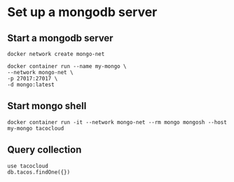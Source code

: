 # Set up a mongodb server

## Start a mongodb server

```shell
docker network create mongo-net

docker container run --name my-mongo \
--network mongo-net \
-p 27017:27017 \
-d mongo:latest
```

## Start mongo shell

```shell
docker container run -it --network mongo-net --rm mongo mongosh --host my-mongo tacocloud
```

## Query collection

```shell
use tacocloud
db.tacos.findOne({})
```
